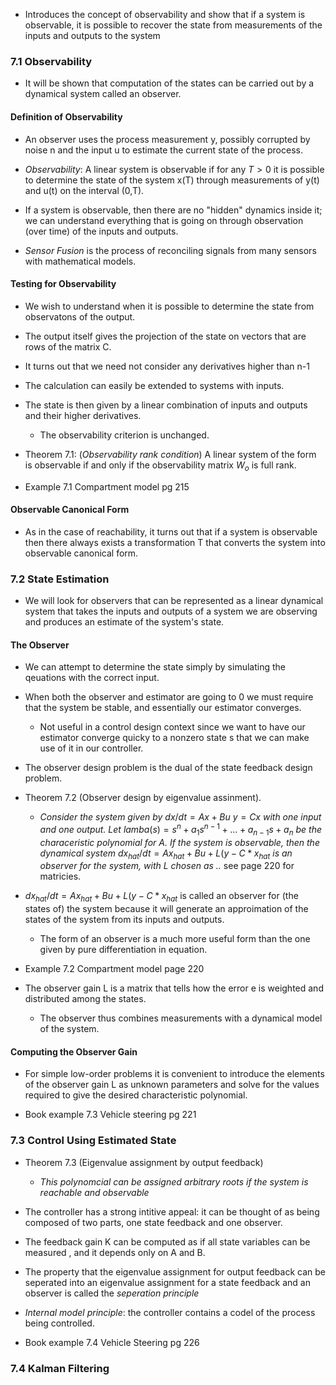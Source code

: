 - Introduces the concept of observability and show that if a system is observable, it is possible to recover the state from measurements of the inputs and outputs to the system

### 7.1 Observability

- It will be shown that computation of the states can be carried out by a dynamical system called an observer.

#### Definition of Observability

- An observer uses the process measurement y, possibly corrupted by noise n and the input u to estimate the current state of the process.

- *Observability*: A linear system is observable if for any $T > 0$ it is possible to determine the state of the system x(T) through measurements of y(t) and u(t) on the interval (0,T).

- If a system is observable, then there are no "hidden" dynamics inside it; we can understand everything that is going on through observation (over time) of the inputs and outputs.

- *Sensor Fusion* is the process of reconciling signals from many sensors with mathematical models.

#### Testing for Observability

- We wish to understand when it is possible to determine the state from observatons of the output.

- The output itself gives the projection of the state on vectors that are rows of the matrix C.

- It turns out that we need not consider any derivatives higher than n-1

- The calculation can easily be extended to systems with inputs.

- The state is then given by a linear combination of inputs and outputs and their higher derivatives.
	- The observability criterion is unchanged.

- Theorem 7.1: (*Observability rank condition*) A linear system of the form is observable if and only if the observability matrix $W_o$ is full rank.

- Example 7.1 Compartment model pg 215

#### Observable Canonical Form

- As in the case of reachability, it turns out that if a system is observable then there always exists a transformation T that converts the system into observable canonical form.

### 7.2 State Estimation

- We will look for observers that can be represented as a linear dynamical system that takes the inputs and outputs of a system we are observing and produces an estimate of the system's state.

#### The Observer

- We can attempt to determine the state simply by simulating the qeuations with the correct input.

- When both the observer and estimator are going to 0 we must require that the system be stable, and essentially our estimator converges.
	- Not useful in a control design context since we want to have our estimator converge quicky to a nonzero state s that we can make use of it in our controller.

- The observer design problem is the dual of the state feedback design problem.

- Theorem 7.2 (Observer design by eigenvalue assinment).
	- *Consider the system given by* $dx/dt = Ax + Bu$ $y=Cx$ *with one input and one output. Let* $lamba(s) = s^{n} + a_{1}s^{n-1}+ ... +a_{n-1}s + a_{n}$ *be the characeristic polynomial for A. If the system is observable, then the dynamical system* $dx_{hat}/dt = Ax_{hat} + Bu + L(y-C*x_{hat}$ *is an observer for the system, with L chosen as ..* see page 220 for matricies.

- $dx_{hat}/dt = Ax_{hat} + Bu + L(y-C*x_{hat}$ is called an observer for (the states of) the system because it will generate an approimation of the states of the  system from its inputs and outputs.
	- The form of an observer is a much more useful form than the one given by pure differentiation in equation.

- Example 7.2 Compartment model page 220

- The observer gain L is a matrix that tells how the error e is weighted and distributed among the states.
	- The observer thus combines measurements with a dynamical model of the system.

#### Computing the Observer Gain 

- For simple low-order problems it is convenient to introduce the elements of the observer gain L as unknown parameters and solve for the values required to give the desired characteristic polynomial.

- Book example 7.3 Vehicle steering pg 221

### 7.3 Control Using Estimated State

- Theorem 7.3 (Eigenvalue assignment by output feedback)
	- *This polynomcial can be assigned arbitrary roots if the system is reachable and observable*

- The controller has a strong intitive appeal: it can be thought of as being composed of two parts, one state feedback and one observer.

- The feedback gain K can be computed as if all state variables can be measured , and it depends only on A and B.

- The property that the eigenvalue assignment for output feedback can be seperated into an eigenvalue assignment for a state feedback and an observer is called the *seperation principle*

- *Internal model principle*: the controller contains a codel of the process being controlled.

- Book example 7.4 Vehicle Steering pg 226

### 7.4 Kalman Filtering

